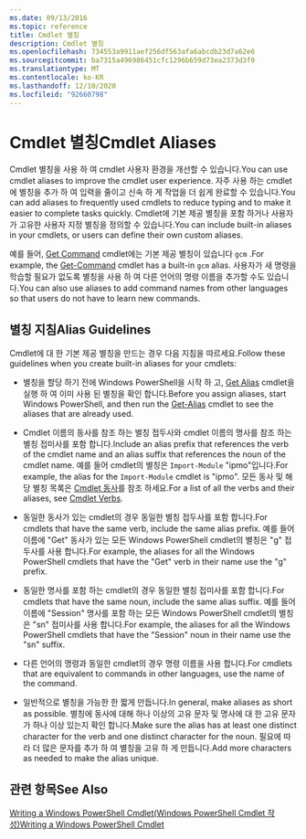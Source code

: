 ```yaml
---
ms.date: 09/13/2016
ms.topic: reference
title: Cmdlet 별칭
description: Cmdlet 별칭
ms.openlocfilehash: 734553a9911aef256df563afa6abcdb23d7a62e6
ms.sourcegitcommit: ba7315a496986451cfc1296b659d73ea2373d3f0
ms.translationtype: MT
ms.contentlocale: ko-KR
ms.lasthandoff: 12/10/2020
ms.locfileid: "92660798"
---
```

# <a name="cmdlet-aliases"></a><span data-ttu-id="364f4-103">Cmdlet 별칭</span><span class="sxs-lookup"><span data-stu-id="364f4-103">Cmdlet Aliases</span></span>

<span data-ttu-id="364f4-104">Cmdlet 별칭을 사용 하 여 cmdlet 사용자 환경을 개선할 수 있습니다.</span><span class="sxs-lookup"><span data-stu-id="364f4-104">You can use cmdlet aliases to improve the cmdlet user experience.</span></span> <span data-ttu-id="364f4-105">자주 사용 하는 cmdlet에 별칭을 추가 하 여 입력을 줄이고 신속 하 게 작업을 더 쉽게 완료할 수 있습니다.</span><span class="sxs-lookup"><span data-stu-id="364f4-105">You can add aliases to frequently used cmdlets to reduce typing and to make it easier to complete tasks quickly.</span></span> <span data-ttu-id="364f4-106">Cmdlet에 기본 제공 별칭을 포함 하거나 사용자가 고유한 사용자 지정 별칭을 정의할 수 있습니다.</span><span class="sxs-lookup"><span data-stu-id="364f4-106">You can include built-in aliases in your cmdlets, or users can define their own custom aliases.</span></span>

<span data-ttu-id="364f4-107">예를 들어, [Get Command](/powershell/module/microsoft.powershell.core/get-command) cmdlet에는 기본 제공 별칭이 있습니다 `gcm` .</span><span class="sxs-lookup"><span data-stu-id="364f4-107">For example, the [Get-Command](/powershell/module/microsoft.powershell.core/get-command) cmdlet has a built-in `gcm` alias.</span></span> <span data-ttu-id="364f4-108">사용자가 새 명령을 학습할 필요가 없도록 별칭을 사용 하 여 다른 언어의 명령 이름을 추가할 수도 있습니다.</span><span class="sxs-lookup"><span data-stu-id="364f4-108">You can also use aliases to add command names from other languages so that users do not have to learn new commands.</span></span>

## <a name="alias-guidelines"></a><span data-ttu-id="364f4-109">별칭 지침</span><span class="sxs-lookup"><span data-stu-id="364f4-109">Alias Guidelines</span></span>

<span data-ttu-id="364f4-110">Cmdlet에 대 한 기본 제공 별칭을 만드는 경우 다음 지침을 따르세요.</span><span class="sxs-lookup"><span data-stu-id="364f4-110">Follow these guidelines when you create built-in aliases for your cmdlets:</span></span>

- <span data-ttu-id="364f4-111">별칭을 할당 하기 전에 Windows PowerShell을 시작 하 고, [Get Alias](/powershell/module/Microsoft.PowerShell.Utility/Get-Alias) cmdlet을 실행 하 여 이미 사용 된 별칭을 확인 합니다.</span><span class="sxs-lookup"><span data-stu-id="364f4-111">Before you assign aliases, start Windows PowerShell, and then run the [Get-Alias](/powershell/module/Microsoft.PowerShell.Utility/Get-Alias) cmdlet to see the aliases that are already used.</span></span>

- <span data-ttu-id="364f4-112">Cmdlet 이름의 동사를 참조 하는 별칭 접두사와 cmdlet 이름의 명사를 참조 하는 별칭 접미사를 포함 합니다.</span><span class="sxs-lookup"><span data-stu-id="364f4-112">Include an alias prefix that references the verb of the cmdlet name and an alias suffix that references the noun of the cmdlet name.</span></span> <span data-ttu-id="364f4-113">예를 들어 cmdlet의 별칭은 `Import-Module` "ipmo"입니다.</span><span class="sxs-lookup"><span data-stu-id="364f4-113">For example, the alias for the `Import-Module` cmdlet is "ipmo".</span></span> <span data-ttu-id="364f4-114">모든 동사 및 해당 별칭 목록은 [Cmdlet 동사](./approved-verbs-for-windows-powershell-commands.md)를 참조 하세요.</span><span class="sxs-lookup"><span data-stu-id="364f4-114">For a list of all the verbs and their aliases, see [Cmdlet Verbs](./approved-verbs-for-windows-powershell-commands.md).</span></span>

- <span data-ttu-id="364f4-115">동일한 동사가 있는 cmdlet의 경우 동일한 별칭 접두사를 포함 합니다.</span><span class="sxs-lookup"><span data-stu-id="364f4-115">For cmdlets that have the same verb, include the same alias prefix.</span></span> <span data-ttu-id="364f4-116">예를 들어 이름에 "Get" 동사가 있는 모든 Windows PowerShell cmdlet의 별칭은 "g" 접두사를 사용 합니다.</span><span class="sxs-lookup"><span data-stu-id="364f4-116">For example, the aliases for all the Windows PowerShell cmdlets that have the "Get" verb in their name use the "g" prefix.</span></span>

- <span data-ttu-id="364f4-117">동일한 명사를 포함 하는 cmdlet의 경우 동일한 별칭 접미사를 포함 합니다.</span><span class="sxs-lookup"><span data-stu-id="364f4-117">For cmdlets that have the same noun, include the same alias suffix.</span></span> <span data-ttu-id="364f4-118">예를 들어 이름에 "Session" 명사를 포함 하는 모든 Windows PowerShell cmdlet의 별칭은 "sn" 접미사를 사용 합니다.</span><span class="sxs-lookup"><span data-stu-id="364f4-118">For example, the aliases for all the Windows PowerShell cmdlets that have the "Session" noun in their name use the "sn" suffix.</span></span>

- <span data-ttu-id="364f4-119">다른 언어의 명령과 동일한 cmdlet의 경우 명령 이름을 사용 합니다.</span><span class="sxs-lookup"><span data-stu-id="364f4-119">For cmdlets that are equivalent to commands in other languages, use the name of the command.</span></span>

- <span data-ttu-id="364f4-120">일반적으로 별칭을 가능한 한 짧게 만듭니다.</span><span class="sxs-lookup"><span data-stu-id="364f4-120">In general, make aliases as short as possible.</span></span> <span data-ttu-id="364f4-121">별칭에 동사에 대해 하나 이상의 고유 문자 및 명사에 대 한 고유 문자가 하나 이상 있는지 확인 합니다.</span><span class="sxs-lookup"><span data-stu-id="364f4-121">Make sure the alias has at least one distinct character for the verb and one distinct character for the noun.</span></span> <span data-ttu-id="364f4-122">필요에 따라 더 많은 문자를 추가 하 여 별칭을 고유 하 게 만듭니다.</span><span class="sxs-lookup"><span data-stu-id="364f4-122">Add more characters as needed to make the alias unique.</span></span>

## <a name="see-also"></a><span data-ttu-id="364f4-123">관련 항목</span><span class="sxs-lookup"><span data-stu-id="364f4-123">See Also</span></span>

[<span data-ttu-id="364f4-124">Writing a Windows PowerShell Cmdlet(Windows PowerShell Cmdlet 작성)</span><span class="sxs-lookup"><span data-stu-id="364f4-124">Writing a Windows PowerShell Cmdlet</span></span>](./writing-a-windows-powershell-cmdlet.md)
